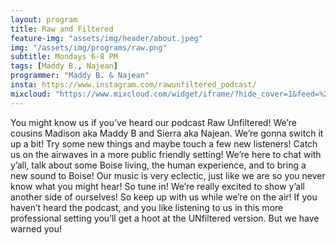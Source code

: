 ```yaml
---
layout: program
title: Raw and Filtered
feature-img: "assets/img/header/about.jpeg"
img: "/assets/img/programs/raw.png"
subtitle: Mondays 6-8 PM 
tags: [Maddy B., Najean]
programmer: "Maddy B. & Najean"
insta: https://www.instagram.com/rawunfiltered_podcast/
mixcloud: "https://www.mixcloud.com/widget/iframe/?hide_cover=1&feed=%2Ftropicofm%2Fplaylists%2Fraw-filtered%2F"
---
```


You might know us if you’ve heard our podcast Raw Unfiltered! We’re cousins Madison aka Maddy B and Sierra aka Najean. We’re gonna switch it up a bit! Try some new things and maybe touch a few new listeners! Catch us on the airwaves in a more public friendly setting! We’re here to chat with y’all, talk about some Boise living, the human experience, and to bring a new sound to Boise! Our music is very eclectic, just like we are so you never know what you might hear! So tune in! We’re really excited to show y’all another side of ourselves! So keep up with us while we’re on the air! If you haven’t heard the podcast, and you like listening to us in this more professional setting you’ll get a hoot at the UNfiltered version. But we have warned you!
